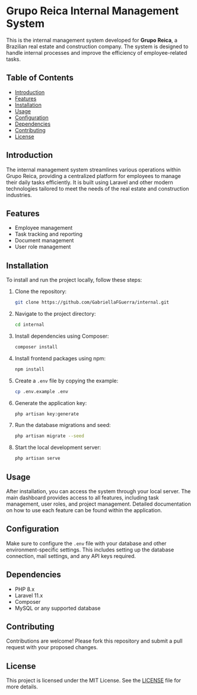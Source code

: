 # Grupo Reica Internal Management System

This is the internal management system developed for **Grupo Reica**, a Brazilian real estate and construction company. The system is designed to handle internal processes and improve the efficiency of employee-related tasks.

## Table of Contents
- [Introduction](#introduction)
- [Features](#features)
- [Installation](#installation)
- [Usage](#usage)
- [Configuration](#configuration)
- [Dependencies](#dependencies)
- [Contributing](#contributing)
- [License](#license)

## Introduction

The internal management system streamlines various operations within Grupo Reica, providing a centralized platform for employees to manage their daily tasks efficiently. It is built using Laravel and other modern technologies tailored to meet the needs of the real estate and construction industries.

## Features

- Employee management
- Task tracking and reporting
- Document management
- User role management

## Installation

To install and run the project locally, follow these steps:

1. Clone the repository:
    ```bash
    git clone https://github.com/GabriellaFGuerra/internal.git
    ```
2. Navigate to the project directory:
    ```bash
    cd internal
    ```
3. Install dependencies using Composer:
    ```bash
    composer install
    ```
4. Install frontend packages using npm:
    ```bash
    npm install
    ```
5. Create a `.env` file by copying the example:
    ```bash
    cp .env.example .env
    ```
6. Generate the application key:
    ```bash
    php artisan key:generate
    ```
7. Run the database migrations and seed:
    ```bash
    php artisan migrate --seed
    ```
8. Start the local development server:
    ```bash
    php artisan serve
    ```

## Usage

After installation, you can access the system through your local server. The main dashboard provides access to all features, including task management, user roles, and project management. Detailed documentation on how to use each feature can be found within the application.

## Configuration

Make sure to configure the `.env` file with your database and other environment-specific settings. This includes setting up the database connection, mail settings, and any API keys required.

## Dependencies

- PHP 8.x
- Laravel 11.x
- Composer
- MySQL or any supported database

## Contributing

Contributions are welcome! Please fork this repository and submit a pull request with your proposed changes.

## License

This project is licensed under the MIT License. See the [LICENSE](LICENSE) file for more details.
